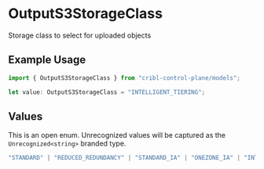 # OutputS3StorageClass

Storage class to select for uploaded objects

## Example Usage

```typescript
import { OutputS3StorageClass } from "cribl-control-plane/models";

let value: OutputS3StorageClass = "INTELLIGENT_TIERING";
```

## Values

This is an open enum. Unrecognized values will be captured as the `Unrecognized<string>` branded type.

```typescript
"STANDARD" | "REDUCED_REDUNDANCY" | "STANDARD_IA" | "ONEZONE_IA" | "INTELLIGENT_TIERING" | "GLACIER" | "GLACIER_IR" | "DEEP_ARCHIVE" | Unrecognized<string>
```